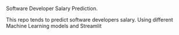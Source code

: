 Software Developer Salary Prediction.

This repo tends to predict software developers salary. Using different Machine Learning models and Streamlit